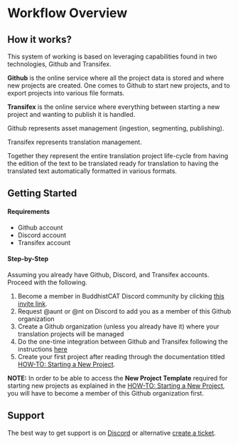 # Workflow Overview

## How it works?

This system of working is based on leveraging capabilities found in two technologies, Github and Transifex.

**Github** is the online service where all the project data is stored and where new projects are created. One comes to Github to start new projects, and to export projects into various file formats. 

**Transifex** is the online service where everything between starting a new project and wanting to publish it is handled. 

Github represents asset management (ingestion, segmenting, publishing).

Transifex represents translation management. 

Together they represent the entire translation project life-cycle from having the edition of the text to be translated ready for translation to having the translated text automatically formatted in various formats.

## Getting Started

#### Requirements

- Github account
- Discord account
- Transifex account

#### Step-by-Step

Assuming you already have Github, Discord, and Transifex accounts. Proceed with the following.

1) Become a member in BuddhistCAT Discord community by clicking [this invite link](https://discord.gg/4auZVfCEkU).
2) Request @aunt or @nt on Discord to add you as a member of this Github organization
3) Create a Github organization (unless you already have it) where your translation projects will be managed
4) Do the one-time integration between Github and Transifex following the instructions [here](https://github.com/apps/transifex-integration)
5) Create your first project after reading through the documentation titled [HOW-TO: Starting a New Project](https://github.com/BuddhistCAT/New-Project-Template/blob/main/documentation/README.md).

**NOTE:** In order to be able to access the **New Project Template** required for starting new projects as explained in the [HOW-TO: Starting a New Project](https://github.com/BuddhistCAT/New-Project-Template/blob/main/documentation/README.md), you will have to become a member of this Github organization first. 

## Support

The best way to get support is on [Discord](https://discord.gg/4auZVfCEkU) or alternative [create a ticket](https://github.com/BuddhistCAT/Home/issues/new/choose).
